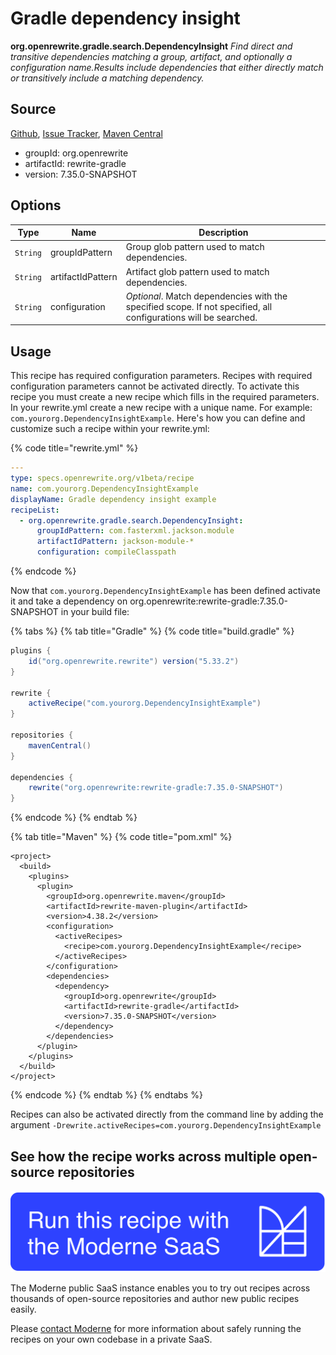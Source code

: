 # Gradle dependency insight

**org.openrewrite.gradle.search.DependencyInsight**
_Find direct and transitive dependencies matching a group, artifact, and optionally a configuration name.Results include dependencies that either directly match or transitively include a matching dependency._

## Source

[Github](https://github.com/openrewrite/rewrite-gradle), [Issue Tracker](https://github.com/openrewrite/rewrite-gradle/issues), [Maven Central](https://search.maven.org/artifact/org.openrewrite/rewrite-gradle/7.35.0-SNAPSHOT/jar)

* groupId: org.openrewrite
* artifactId: rewrite-gradle
* version: 7.35.0-SNAPSHOT

## Options

| Type | Name | Description |
| -- | -- | -- |
| `String` | groupIdPattern | Group glob pattern used to match dependencies. |
| `String` | artifactIdPattern | Artifact glob pattern used to match dependencies. |
| `String` | configuration | *Optional*. Match dependencies with the specified scope. If not specified, all configurations will be searched. |


## Usage

This recipe has required configuration parameters. Recipes with required configuration parameters cannot be activated directly. To activate this recipe you must create a new recipe which fills in the required parameters. In your rewrite.yml create a new recipe with a unique name. For example: `com.yourorg.DependencyInsightExample`.
Here's how you can define and customize such a recipe within your rewrite.yml:

{% code title="rewrite.yml" %}
```yaml
---
type: specs.openrewrite.org/v1beta/recipe
name: com.yourorg.DependencyInsightExample
displayName: Gradle dependency insight example
recipeList:
  - org.openrewrite.gradle.search.DependencyInsight:
      groupIdPattern: com.fasterxml.jackson.module
      artifactIdPattern: jackson-module-*
      configuration: compileClasspath
```
{% endcode %}

Now that `com.yourorg.DependencyInsightExample` has been defined activate it and take a dependency on org.openrewrite:rewrite-gradle:7.35.0-SNAPSHOT in your build file:

{% tabs %}
{% tab title="Gradle" %}
{% code title="build.gradle" %}
```groovy
plugins {
    id("org.openrewrite.rewrite") version("5.33.2")
}

rewrite {
    activeRecipe("com.yourorg.DependencyInsightExample")
}

repositories {
    mavenCentral()
}

dependencies {
    rewrite("org.openrewrite:rewrite-gradle:7.35.0-SNAPSHOT")
}
```
{% endcode %}
{% endtab %}

{% tab title="Maven" %}
{% code title="pom.xml" %}
```markup
<project>
  <build>
    <plugins>
      <plugin>
        <groupId>org.openrewrite.maven</groupId>
        <artifactId>rewrite-maven-plugin</artifactId>
        <version>4.38.2</version>
        <configuration>
          <activeRecipes>
            <recipe>com.yourorg.DependencyInsightExample</recipe>
          </activeRecipes>
        </configuration>
        <dependencies>
          <dependency>
            <groupId>org.openrewrite</groupId>
            <artifactId>rewrite-gradle</artifactId>
            <version>7.35.0-SNAPSHOT</version>
          </dependency>
        </dependencies>
      </plugin>
    </plugins>
  </build>
</project>
```
{% endcode %}
{% endtab %}
{% endtabs %}

Recipes can also be activated directly from the command line by adding the argument `-Drewrite.activeRecipes=com.yourorg.DependencyInsightExample`

## See how the recipe works across multiple open-source repositories

[![Moderne Link Image](/.gitbook/assets/ModerneRecipeButton.png)](https://public.moderne.io/recipes/org.openrewrite.gradle.search.DependencyInsight)

The Moderne public SaaS instance enables you to try out recipes across thousands of open-source repositories and author new public recipes easily.

Please [contact Moderne](https://moderne.io/product) for more information about safely running the recipes on your own codebase in a private SaaS.

